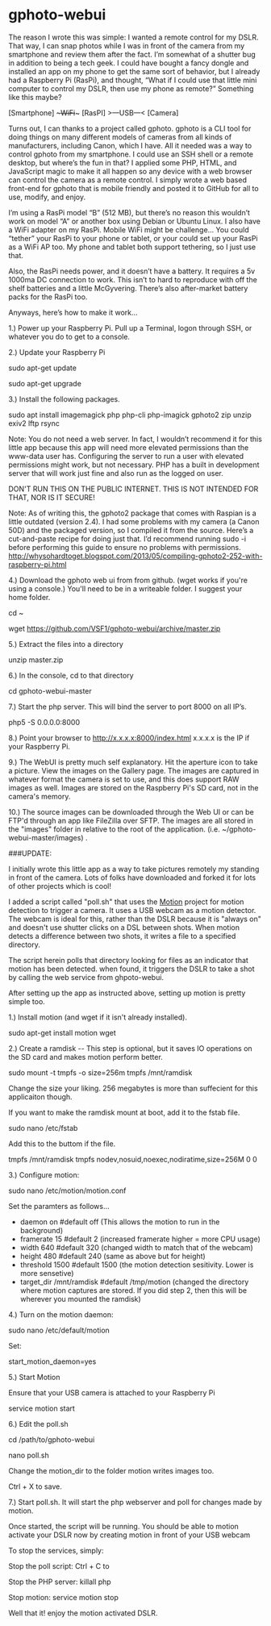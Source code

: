 gphoto-webui
============

The reason I wrote this was simple: I wanted a remote control for my DSLR. That way, I can snap photos while I was in front of the camera from my smartphone and review them after the fact. I’m somewhat of a shutter bug in addition to being a tech geek. I could have bought a fancy dongle and installed an app on my phone to get the same sort of behavior, but I already had a Raspberry Pi (RasPi), and thought, “What if I could use that little mini computer to control my DSLR, then use my phone as remote?” Something like this maybe?

[Smartphone] ~~~WiFi~~~ [RasPI] >—USB—< [Camera]

Turns out, I can thanks to a project called gphoto. gphoto is a CLI tool for doing things on many different models of cameras from all kinds of manufacturers, including Canon, which I have. All it needed was a way to control gphoto from my smartphone. I could use an SSH shell or a remote desktop, but where’s the fun in that? I applied some PHP, HTML, and JavaScript magic to make it all happen so any device with a web browser can control the camera as a remote control. I simply wrote a web based front-end for gphoto that is mobile friendly and posted it to GitHub for all to use, modify, and enjoy.

I’m using a RasPi model “B” (512 MB), but there’s no reason this wouldn’t work on model “A” or another box using Debian or Ubuntu Linux. I also have a WiFi adapter on my RasPi. Mobile WiFi might be challenge… You could “tether” your RasPi to your phone or tablet, or your could set up your RasPi as a WiFi AP too. My phone and tablet both support tethering, so I just use that.

Also, the RasPi needs power, and it doesn’t have a battery. It requires a 5v 1000ma DC connection to work. This isn’t to hard to reproduce with off the shelf batteries and a little McGyvering. There’s also after-market battery packs for the RasPi too.

Anyways, here’s how to make it work…

1.) Power up your Raspberry Pi. Pull up a Terminal, logon through SSH, or whatever you do to get to a console.

2.) Update your Raspberry Pi

sudo apt-get update

sudo apt-get upgrade

3.) Install the following packages.

sudo apt install imagemagick php php-cli php-imagick gphoto2 zip unzip exiv2 lftp rsync

Note: You do not need a web server. In fact, I wouldn’t recommend it for this little app because this app will need more elevated permissions than the www-data user has. Configuring the server to run a user with elevated permissions might work, but not necessary. PHP has a built in development server that will work just fine and also run as the logged on user. 

DON'T RUN THIS ON THE PUBLIC INTERNET. THIS IS NOT INTENDED FOR THAT, NOR IS IT SECURE! 

Note: As of writing this, the gphoto2 package that comes with Raspian is a little outdated (version 2.4). I had some problems with my camera (a Canon 50D) and the packaged version, so I compiled it from the source. Here’s a cut-and-paste recipe for doing just that. I’d recommend running sudo -i before performing this guide to ensure no problems with permissions. http://whysohardtoget.blogspot.com/2013/05/compiling-gphoto2-252-with-raspberry-pi.html

4.) Download the gphoto web ui from from github. (wget works if you're using a console.) You'll need to be in a writeable folder. I suggest your home folder.

cd ~

wget https://github.com/VSF1/gphoto-webui/archive/master.zip

5.) Extract the files into a directory

unzip master.zip

6.) In the console, cd to that directory

cd gphoto-webui-master

7.) Start the php server. This will bind the server to port 8000 on all IP’s.

php5 -S 0.0.0.0:8000

8.) Point your browser to http://x.x.x.x:8000/index.html x.x.x.x is the IP if your Raspberry Pi.

9.) The WebUI is pretty much self explanatory. Hit the aperture icon to take a picture. View the images on the Gallery page. The images are captured in whatever format the camera is set to use, and this does support RAW images as well. Images are stored on the Raspberry Pi's SD card, not in the camera's memory.

10.) The source images can be downloaded through the Web UI or can be FTP'd through an app like FileZilla over SFTP. The images are all stored in the "images" folder in relative to the root of the application. (i.e. ~/gphoto-webui-master/images) .


###UPDATE:

I initially wrote this little app as a way to take pictures remotely my standing in front of the camera. Lots of folks have downloaded and forked it for lots of other projects which is cool!

I added a script called "poll.sh" that uses the [Motion](http://www.lavrsen.dk/foswiki/bin/view/Motion/WebHome) project for motion detection to trigger a camera. It uses a USB webcam as a motion detector. The webcam is ideal for this, rather than the DSLR because it is "always on" and doesn't use shutter clicks on a DSL between shots. When motion detects a difference between two shots, it writes a file to a specified directory. 

The script herein polls that directory looking for files as an indicator that motion has been detected. when found, it triggers the DSLR to take a shot by calling the web service from ghpoto-webui. 

After setting up the app as instructed above, setting up motion is pretty simple too.

1.) Install motion (and wget if it isn't already installed).

sudo apt-get install motion wget

2.) Create a ramdisk -- This step is optional, but it saves IO operations on the SD card and makes motion perform better.

sudo mount -t tmpfs -o size=256m tmpfs /mnt/ramdisk

Change the size your liking. 256 megabytes is more than suffecient for this applicaiton though.

If you want to make the ramdisk mount at boot, add it to the fstab file.

sudo nano /etc/fstab

Add this to the buttom if the file.

tmpfs /mnt/ramdisk tmpfs nodev,nosuid,noexec,nodiratime,size=256M   0 0

3.) Configure motion:

sudo nano /etc/motion/motion.conf

Set the paramters as follows...

* daemon on #default off (This allows the motion to run in the background)
* framerate 15 #default 2 (increased framerate higher = more CPU usage)
* width 640 #default 320 (changed width to match that of the webcam)
* height 480 #default 240 (same as above but for height)
* threshold 1500 #default 1500 (the motion detection sesitivity. Lower is more sensetive)
* target_dir /mnt/ramdisk #default /tmp/motion (changed the directory where motion captures are stored. If you did step 2, then this will be wherever you mounted the ramdisk)

4.) Turn on the motion daemon:

sudo nano /etc/default/motion

Set:

start_motion_daemon=yes

5.) Start Motion

Ensure that your USB camera is attached to your Raspberry Pi

service motion start

6.) Edit the poll.sh

cd /path/to/gphoto-webui

nano poll.sh 

Change the motion_dir to the folder motion writes images too.

Ctrl + X to save.

7.) Start poll.sh. It will start the php webserver and poll for changes made by motion.

Once started, the script will be running. You should be able to motion activate your DSLR now by creating motion in front of your USB webcam

To stop the services, simply:

Stop the poll script:
Ctrl + C to 

Stop the PHP server:
killall php

Stop motion:
service motion stop

Well that it! enjoy the motion activated DSLR.
